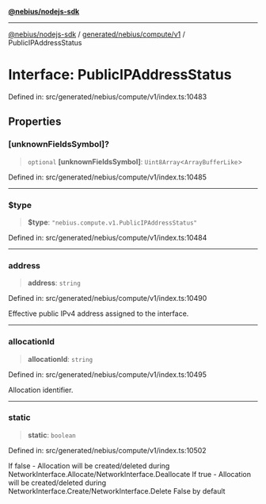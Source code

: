 [**@nebius/nodejs-sdk**](../../../../../README.md)

---

[@nebius/nodejs-sdk](../../../../../README.md) / [generated/nebius/compute/v1](../README.md) / PublicIPAddressStatus

# Interface: PublicIPAddressStatus

Defined in: src/generated/nebius/compute/v1/index.ts:10483

## Properties

### \[unknownFieldsSymbol\]?

> `optional` **\[unknownFieldsSymbol\]**: `Uint8Array`\<`ArrayBufferLike`\>

Defined in: src/generated/nebius/compute/v1/index.ts:10485

---

### $type

> **$type**: `"nebius.compute.v1.PublicIPAddressStatus"`

Defined in: src/generated/nebius/compute/v1/index.ts:10484

---

### address

> **address**: `string`

Defined in: src/generated/nebius/compute/v1/index.ts:10490

Effective public IPv4 address assigned to the interface.

---

### allocationId

> **allocationId**: `string`

Defined in: src/generated/nebius/compute/v1/index.ts:10495

Allocation identifier.

---

### static

> **static**: `boolean`

Defined in: src/generated/nebius/compute/v1/index.ts:10502

If false - Allocation will be created/deleted during NetworkInterface.Allocate/NetworkInterface.Deallocate
If true - Allocation will be created/deleted during NetworkInterface.Create/NetworkInterface.Delete
False by default
